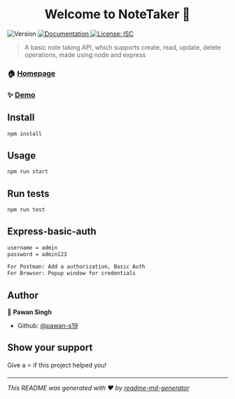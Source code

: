 <h1 align="center">Welcome to NoteTaker 👋</h1>
<p>
  <img alt="Version" src="https://img.shields.io/badge/version-1.0.0-blue.svg?cacheSeconds=2592000" />
  <a href="https://skillstreet-production.up.railway.app/api-docs/" target="_blank">
    <img alt="Documentation" src="https://img.shields.io/badge/documentation-yes-brightgreen.svg" />
  </a>
  <a href="#" target="_blank">
    <img alt="License: ISC" src="https://img.shields.io/badge/License-ISC-yellow.svg" />
  </a>
</p>

> A basic note taking API, which supports create, read, update, delete operations, made using node and express

### 🏠 [Homepage](https://skillstreet-production.up.railway.app/api/note)

### ✨ [Demo](https://skillstreet-production.up.railway.app/api/note)

## Install

```sh
npm install
```

## Usage

```sh
npm run start
```

## Run tests

```sh
npm run test
```

## Express-basic-auth

```sh
username = admin
password = admin123

For Postman: Add a authorization, Basic Auth
For Browser: Popup window for credentials
```

## Author

👤 **Pawan Singh**

* Github: [@pawan-s19](https://github.com/pawan-s19)

## Show your support

Give a ⭐️ if this project helped you!

***
_This README was generated with ❤️ by [readme-md-generator](https://github.com/kefranabg/readme-md-generator)_
